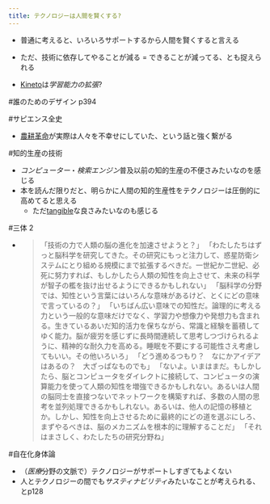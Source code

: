 ```yaml
---
title: テクノロジーは人間を賢くする?
---
```


* 普通に考えると、いろいろサポートするから人間を賢くすると言える

* ただ、技術に依存してやることが減る = できることが減ってる、とも捉えられる

* [Kineto](kineto.md)は*学習能力の拡張*?

\#誰のためのデザイン p394

\#サピエンス全史

* [農耕革命](%E8%BE%B2%E8%80%95%E9%9D%A9%E5%91%BD.md)が実際は人々を不幸せにしていた、という話と強く繋がる

\#知的生産の技術

* *コンピューター*・*検索エンジン*普及以前の知的生産の不便さみたいなのを感じる
* 本を読んだ限りだと、明らかに人間の知的生産性をテクノロジーは圧倒的に高めてると思える
  * ただ[tangible](Tangible.md)な良さみたいなのも感じる

\#三体 2

* 
   > 
   > 「技術の力で人類の脳の進化を加速させようと？」 「わたしたちはずっと脳科学を研究してきた。その研究にもっと注力して、惑星防衛システムにとり組める規模にまで拡張するべきだ。一世紀か二世紀、必死に努力すれば、もしかしたら人類の知性を向上させて、未来の科学が智子の檻を抜け出せるようにできるかもしれない」 「脳科学の分野では、知性という言葉にはいろんな意味があるけど、とくにどの意味で言っているの？」 「いちばん広い意味での知性だ。論理的に考える力という一般的な意味だけでなく、学習力や想像力や発想力も含まれる。生きているあいだ知的活力を保ちながら、常識と経験を蓄積してゆく能力。脳が疲労を感じずに長時間連続して思考しつづけられるように、精神的な耐久力を高める。睡眠を不要にする可能性さえ考慮してもいい。その他いろいろ」 「どう進めるつもり？　なにかアイデアはあるの？　大ざっぱなものでも」 「ないよ。いまはまだ。もしかしたら、脳とコンピュータをダイレクトに接続して、コンピュータの演算能力を使って人類の知性を増強できるかもしれない。あるいは人間の脳同士を直接つないでネットワークを構築すれば、多数の人間の思考を並列処理できるかもしれない。あるいは、他人の記憶の移植とか。しかし、知性を向上させるために最終的にどの道を選ぶにしろ、まずやるべきは、脳のメカニズムを根本的に理解することだ」 「それはまさしく、わたしたちの研究分野ね」

\#自在化身体論

* （*医療*分野の文脈で）テクノロジーがサポートしすぎてもよくない
* 人とテクノロジーの間でも*サスティナビリティ*みたいなことが考えられる、とp128
